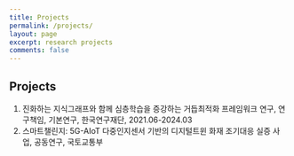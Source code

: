 ```yaml
---
title: Projects
permalink: /projects/
layout: page
excerpt: research projects
comments: false
---
```


## Projects

1. 진화하는 지식그래프와 함께 심층학습을 증강하는 거듭최적화 프레임워크 연구, 연구책임, 기본연구, 한국연구재단, 2021.06-2024.03
2. 스마트챌린지: 5G-AIoT 다중인지센서 기반의 디지털트윈 화재 조기대응 실증 사업, 공동연구, 국토교통부
